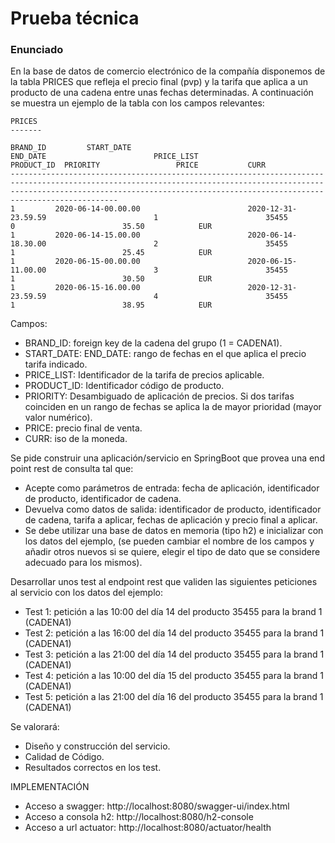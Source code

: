 # Prueba técnica

### Enunciado
En la base de datos de comercio electrónico de la compañía disponemos de la tabla PRICES que refleja el precio final (pvp) y la tarifa que aplica a un producto de una cadena entre unas fechas determinadas. A continuación se muestra un ejemplo de la tabla con los campos relevantes:

    PRICES
    -------
    
    BRAND_ID         START_DATE                                    END_DATE                        PRICE_LIST                   PRODUCT_ID  PRIORITY                 PRICE           CURR
    ------------------------------------------------------------------------------------------------------------------------------------------------------------------------------------------------------------------------------------------
    1         2020-06-14-00.00.00                        2020-12-31-23.59.59                        1                        35455                0                        35.50            EUR
    1         2020-06-14-15.00.00                        2020-06-14-18.30.00                        2                        35455                1                        25.45            EUR
    1         2020-06-15-00.00.00                        2020-06-15-11.00.00                        3                        35455                1                        30.50            EUR
    1         2020-06-15-16.00.00                        2020-12-31-23.59.59                        4                        35455                1                        38.95            EUR

Campos:
* BRAND_ID: foreign key de la cadena del grupo (1 = CADENA1).
* START_DATE: END_DATE: rango de fechas en el que aplica el precio tarifa indicado.
* PRICE_LIST: Identificador de la tarifa de precios aplicable.
* PRODUCT_ID: Identificador código de producto.
* PRIORITY: Desambiguado de aplicación de precios. Si dos tarifas coinciden en un rango de fechas se aplica la de mayor prioridad (mayor valor numérico).
* PRICE: precio final de venta.
* CURR: iso de la moneda.

Se pide construir una aplicación/servicio en SpringBoot que provea una end point rest de consulta tal que:

* Acepte como parámetros de entrada: fecha de aplicación, identificador de producto, identificador de cadena.
* Devuelva como datos de salida: identificador de producto, identificador de cadena, tarifa a aplicar, fechas de aplicación y precio final a aplicar.
* Se debe utilizar una base de datos en memoria (tipo h2) e inicializar con los datos del ejemplo, (se pueden cambiar el nombre de los campos y añadir otros nuevos si se quiere, elegir el tipo de dato que se considere adecuado para los mismos).

Desarrollar unos test al endpoint rest que validen las siguientes peticiones al servicio con los datos del ejemplo:

- Test 1: petición a las 10:00 del día 14 del producto 35455 para la brand 1 (CADENA1)
- Test 2: petición a las 16:00 del día 14 del producto 35455 para la brand 1 (CADENA1)
- Test 3: petición a las 21:00 del día 14 del producto 35455 para la brand 1 (CADENA1)
- Test 4: petición a las 10:00 del día 15 del producto 35455 para la brand 1 (CADENA1)
- Test 5: petición a las 21:00 del día 16 del producto 35455 para la brand 1 (CADENA1)

Se valorará:

* Diseño y construcción del servicio.
* Calidad de Código.
* Resultados correctos en los test.

IMPLEMENTACIÓN

* Acceso a swagger: http://localhost:8080/swagger-ui/index.html
* Acceso a consola h2: http://localhost:8080/h2-console
* Acceso a url actuator: http://localhost:8080/actuator/health